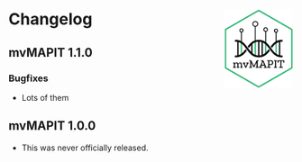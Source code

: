 # Changelog <img src="man/figures/logo.png" align="right" alt="" width="120"/>

## mvMAPIT 1.1.0

### Bugfixes

* Lots of them

## mvMAPIT 1.0.0

* This was never officially released.